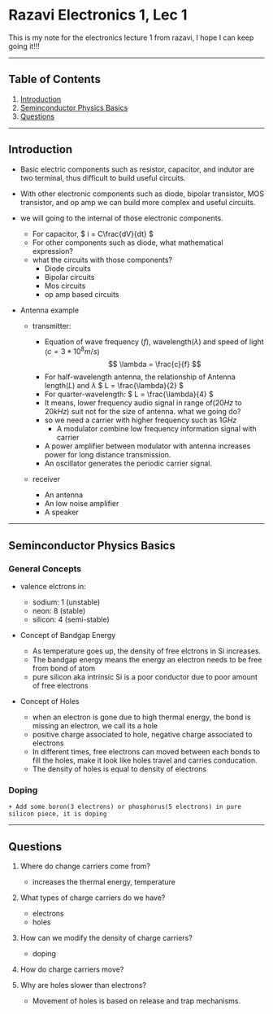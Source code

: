 # Razavi Electronics 1, Lec 1

This is my note for the electronics lecture 1 from razavi, I hope I can keep going it!!!

---

## Table of Contents

1. [Introduction](#introduction)
2. [Seminconductor Physics Basics](#seminconductor-physics-basics)
3. [Questions](#questions)



---

## Introduction
+ Basic electric components such as resistor, capacitor, and indutor are two terminal, thus difficult to build useful circuits.
+ With other electronic components such as diode, bipolar transistor, MOS transistor, and op amp we can build more complex and useful circuits.

+ we will going to the internal of those electronic components.
    * For capacitor, 
    $
        i = C\frac{dV}{dt}
    $
    * For other components such as diode, what mathematical expression?
    * what the circuits with those components?
        + Diode circuits
        * Bipolar circuits
        + Mos circuits
        * op amp based circuits

+ Antenna example
    * transmitter:
        + Equation of wave frequency ($f$), wavelength($\lambda$) and speed of light ($c = 3*10^8 m/s$)
        $$
            \lambda = \frac{c}{f}
        $$
        + For half-wavelength antenna, the relationship of Antenna length($L$) and $\lambda$
        $
            L = \frac{\lambda}{2}
        $
        + For quarter-wavelength:
        $
            L = \frac{\lambda}{4}
        $
        * It means, lower frequency audio signal in range of($20 Hz$ to $20 kHz$) suit not for the size of antenna. what we going do?
        * so we need a carrier with higher frequency such as $1GHz$
            + A modulator combine low frequency information signal with carrier 
        * A power amplifier between modulator with antenna increases power for long distance transmission.
        * An oscillator generates the periodic carrier signal.
    
    * receiver
        + An antenna
        + An low noise amplifier 
        + A speaker 



---
## Seminconductor Physics Basics
### General Concepts
* valence elctrons in:   
    + sodium: 1 (unstable)
    + neon: 8 (stable)
    + silicon: 4 (semi-stable)

* Concept of Bandgap Energy
    * As temperature goes up, the density of free elctrons in Si increases.
    + The bandgap energy means the energy an electron needs to be free from bond of atom
    +  pure silicon aka intrinsic Si is a poor conductor due to poor amount of free electrons 

* Concept of Holes
    * when an electron is gone due to high thermal energy, the bond is missing an electron, we call its a hole
    * positive charge associated to hole, negative charge associated to electrons
    * In different times, free electrons can moved between each bonds to fill the holes, make it look like holes travel and carries conducation.
    * The density of holes is equal to density of electrons 

### Doping
    + Add some boron(3 electrons) or phosphorus(5 electrons) in pure silicon piece, it is doping 

 

---

## Questions
1. Where do change carriers come from?
    + increases the thermal energy, temperature
2. What types of charge carriers do we have?
    + electrons
    + holes
3. How can we modify the density of charge carriers?
    + doping 
4. How do charge carriers move?

5. Why are holes slower than electrons?
    + Movement of holes is based on release and trap mechanisms.